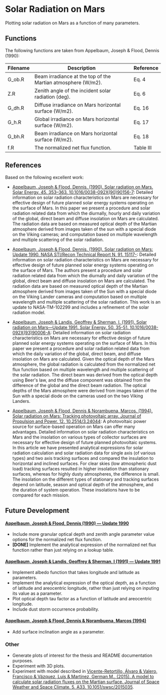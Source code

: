 # Solar Radiation on Mars
Plotting solar radiation on Mars as a function of many parameters.

## Functions
The following functions are taken from Appelbaum, Joseph & Flood, Dennis (1990):

| Filename | Description                                                  | Reference |
|----------|--------------------------------------------------------------|-----------|
| G_ob.R   | Beam irradiance at the top of the Martian atmosphere (W/m2). | Eq. 4     |
| Z.R      | Zenith angle of the incident solar radiation (deg).          | Eq. 6     |
| G_dh.R   | Diffuse irradiance on Mars horizontal surface (W/m2).        | Eq. 16    |
| G_h.R    | Global irradiance on Mars horizontal surface (W/m2).         | Eq. 17    |
| G_bh.R   | Beam irradiance on Mars horizontal surface (W/m2).           | Eq. 18    |
| f.R      | The normalized net flux function.                            | Table III |

## References
Based on the following excellent work:
- [Appelbaum, Joseph & Flood, Dennis. (1990). Solar radiation on Mars. Solar Energy. 45. 353–363. 10.1016/0038-092X(90)90156-7](https://www.researchgate.net/publication/256334925_Solar_radiation_on_Mars): Detailed information on solar radiation characteristics on Mars are necessary for effective design of future planned solar energy systems operating on the surface of Mars. In this paper we present a procedure and solar radiation related data from which the diurnally, hourly and daily variation of the global, direct beam and diffuse insolation on Mars are calculated. The radiation data are based on measured optical depth of the Martian atmosphere derived from images taken of the sun with a special diode on the Viking cameras; and computation based on multiple wavelength and multiple scattering of the solar radiation.

- [Appelbaum, Joseph & Flood, Dennis. (1990). Solar radiation on Mars: Update 1990. NASA STI/Recon Technical Report N. 91. 15117-](https://www.researchgate.net/publication/259222079_Solar_radiation_on_Mars_Update_1990): Detailed information on solar radiation characteristics on Mars are necessary for effective design of future planned solar energy systems operating on the surface of Mars. The authors present a procedure and solar radiation related data from which the diurnally and daily variation of the global, direct beam and diffuse insolation on Mars are calculated. The radiation data are based on measured optical depth of the Martian atmosphere derived from images taken of the Sun with a special diode on the Viking Lander cameras and computation based on multiple wavelength and multiple scattering of the solar radiation. This work is an update to NASA-TM-102299 and includes a refinement of the solar radiation model.

- [Appelbaum, Joseph & Landis, Geoffrey & Sherman, I. (1991). Solar radiation on Mars—Update 1991. Solar Energy. 50. 35-51. 10.1016/0038-092X(93)90006-A](https://www.researchgate.net/publication/223850868_Solar_radiation_on_Mars-Update_1991): Detailed information on solar radiation characteristics on Mars are necessary for effective design of future planned solar energy systems operating on the surface of Mars. In this paper we present a procedure and solar radiation related data from which the daily variation of the global, direct beam, and diffuse insolation on Mars are calculated. Given the optical depth of the Mars atmosphere, the global radiation is calculated from the normalized net flux function based on multiple wavelength and multiple scattering of the solar radiation. The direct beam was derived from the optical depth using Beer's law, and the diffuse component was obtained from the difference of the global and the direct beam radiation. The optical depths of the Mars atmosphere were derived from images taken of the Sun with a special diode on the cameras used on the two Viking Landers.

- [Appelbaum, Joseph & Flood, Dennis & Norambuena, Marcos. (1994). Solar radiation on Mars: Tracking photovoltaic array. Journal of Propulsion and Power. 12. 10.2514/3.24044](https://www.researchgate.net/publication/24286713_Solar_radiation_on_Mars_Tracking_photovoltaic_array): A photovoltaic power source for surface-based operation on Mars can offer many advantages. Detailed information on solar radiation characteristics on Mars and the insolation on various types of collector surfaces are necessary for effective design of future planned photovoltaic systems. In this article we have presented analytical expressions for solar radiation calculation and solar radiation data for single axis (of various types) and two axis tracking surfaces and compared the insulation to horizontal and inclined surfaces. For clear skies (low atmospheric dust load) tracking surfaces resulted in higher insolation than stationary surfaces, whereas for highly dusty atmospheres, the difference is small. The insolation on the different types of stationary and tracking surfaces depend on latitude, season and optical depth of the atmosphere, and the duration of system operation. These insolations have to be compared for each mission.

## Future Development
#### [Appelbaum, Joseph & Flood, Dennis (1990) — Update 1990](https://www.researchgate.net/publication/259222079_Solar_radiation_on_Mars_Update_1990)
- Include more granular optical depth and zenith angle parameter value options for the normalized net flux function.
- **[DONE]** Implement the analytical expression of the normalized net flux function rather than just relying on a lookup table.

#### [Appelbaum, Joseph & Landis, Geoffrey & Sherman, I (1991) — Update 1991](https://www.researchgate.net/publication/223850868_Solar_radiation_on_Mars-Update_1991)
- Implement albedo function that takes longitude and latitude as parameters.
- Implement the analytical expression of the optical depth, as a function of latitude and areocentric longitude, rather than just relying on inputing its value as a parameter.
- Plot optical depth tau factor as a function of latitude and areocentric longitude.
- Include dust storm occurrence probability.

#### [Appelbaum, Joseph & Flood, Dennis & Norambuena, Marcos (1994)](https://www.researchgate.net/publication/24286713_Solar_radiation_on_Mars_Tracking_photovoltaic_array)
- Add surface inclination angle as a parameter.

### Other
- Generate plots of interest for the thesis and README documentation purposes.
- Experiment with 3D plots.
- Experiment with model described in [Vicente-Retortillo, Álvaro & Valero, Francisco & Vázquez, Luis & Martinez, German M.. (2015). A model to calculate solar radiation fluxes on the Martian surface. Journal of Space Weather and Space Climate. 5. A33. 10.1051/swsc/2015035](https://www.researchgate.net/publication/283452176_A_model_to_calculate_solar_radiation_fluxes_on_the_Martian_surface).
